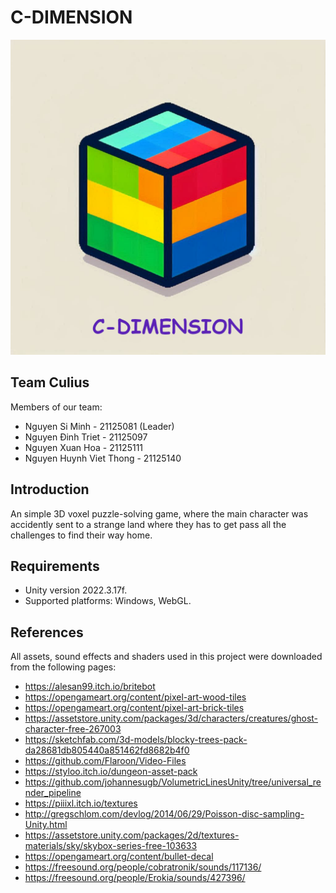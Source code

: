 # C-DIMENSION

![logo](Assets/Icons/Icon.png)

## Team Culius

Members of our team:
- Nguyen Si Minh - 21125081 (Leader)
- Nguyen Đinh Triet - 21125097
- Nguyen Xuan Hoa - 21125111
- Nguyen Huynh Viet Thong - 21125140

## Introduction

An simple 3D voxel puzzle-solving game, where the main character was accidently sent to a strange land where they has to get pass all the challenges to find their way home.

## Requirements

- Unity version 2022.3.17f.
- Supported platforms: Windows, WebGL.

## References

All assets, sound effects and shaders used in this project were downloaded from the following pages:

- https://alesan99.itch.io/britebot
- https://opengameart.org/content/pixel-art-wood-tiles
- https://opengameart.org/content/pixel-art-brick-tiles
- https://assetstore.unity.com/packages/3d/characters/creatures/ghost-character-free-267003
- https://sketchfab.com/3d-models/blocky-trees-pack-da28681db805440a851462fd8682b4f0
- https://github.com/Flaroon/Video-Files
- https://styloo.itch.io/dungeon-asset-pack
- https://github.com/johannesugb/VolumetricLinesUnity/tree/universal_render_pipeline
- https://piiixl.itch.io/textures
- http://gregschlom.com/devlog/2014/06/29/Poisson-disc-sampling-Unity.html
- https://assetstore.unity.com/packages/2d/textures-materials/sky/skybox-series-free-103633
- https://opengameart.org/content/bullet-decal
- https://freesound.org/people/cobratronik/sounds/117136/
- https://freesound.org/people/Erokia/sounds/427396/